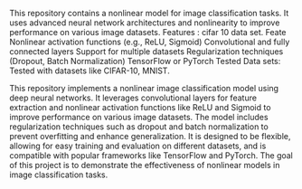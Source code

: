 This repository contains a nonlinear model for image classification tasks. It uses advanced neural network architectures and nonlinearity to improve performance on various image datasets.
Features : cifar 10 data set. Feate
          Nonlinear activation functions (e.g., ReLU, Sigmoid)
          Convolutional and fully connected layers
          Support for multiple datasets
          Regularization techniques (Dropout, Batch Normalization)
          TensorFlow or PyTorch
Tested Data sets:
          Tested with datasets like CIFAR-10, MNIST.

This repository implements a nonlinear image classification model using deep neural networks. 
It leverages convolutional layers for feature extraction and nonlinear activation functions like ReLU and Sigmoid to improve performance on various image datasets. 
The model includes regularization techniques such as dropout and batch normalization to prevent overfitting and enhance generalization. It is designed to be flexible, allowing 
for easy training and evaluation on different datasets, and is compatible with popular frameworks like TensorFlow and PyTorch. 
The goal of this project is to demonstrate the effectiveness of nonlinear models in image classification tasks.

